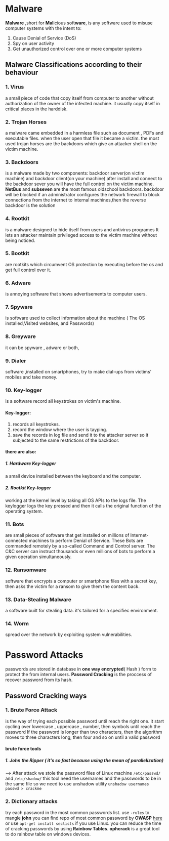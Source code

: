 # Malware
**Malware** ,short for **Mal**icious soft**ware**, is any software used to misuse computer systems with the intent to:
1. Cause Denial of Service (DoS)
2. Spy on user activity
3. Get unauthorized control over one or more computer systems
## Malware Classifications according to their behaviour
### 1. Virus
a small piece of code that copy itself from computer to another without authorization of the owner of the infected machine. it usually copy itself in critical places in the harddisk.
### 2. Trojan Horses
a malware came embedded in a harmless file such as document , PDFs and executable files. when the user open that file it became a victim.
the most used trojan horses are the backdoors which give an attacker shell on the victim machine.
### 3. Backdoors
is a malware made by two components: backdoor server(on victim machine) and backdoor client(on your machine) after install and connect to the backdoor sever you will have the full control on the victim machine.
**NetBus** and **subseven** are the most famous oldschool backdoors.
backdoor will be blocked if an administrator configures the network firewall to block connections from the internet to internal machines,then the reverse backdoor is the solution
### 4. Rootkit
is a malware designed to hide itself from users and antivirus programes It lets an attacker maintain privileged access to the victim machine without being noticed.
### 5. Bootkit
are rootkits which circumvent OS protection by executing before the os and get full control over it.
### 6. Adware
is annoying software that shows advertisements to computer users.
### 7. Spyware
is software used to collect information about the machine ( The OS installed,Visited websites, and Passwords)
### 8. Greyware
it can be spyware , adware or both,
### 9. Dialer
software ,installed on smartphones, try to make dial-ups from victims' mobiles and take money. 
### 10. Key-logger
is a software record all keystrokes on victim's machine.
#### Key-logger:
1. records all keystrokes.
2. record the window where the user is tayping.
3. save the records in log file and send it to the attacker server so it subjected to the same restrictions of the backdoor.
#### there are also:
##### 1. Hardware Key-logger
a small device installed between the keyboard and the computer.
##### 2. Rootkit Key-logger
working at the kernel level by taking all OS APIs to the logs file.
The keylogger logs the key pressed and then it calls the original function of the operating system.
### 11. Bots
are small pieces of software that get installed on millions of Internet-connected machines to perform Denial of Service.
These Bots are commanded remotely by a so-called Command and Control server. The C&C server can instruct thousands or even millions of bots to perform a given operation simultaneously.
### 12. Ransomware
software that encrypts a computer or smartphone files with a secret key, then asks the victim for a ransom to give them the content back.
### 13. Data-Stealing Malware
a software built for stealing data. it's tailored for a specifiec environment.
### 14. Worm
spread over the network by exploiting system vulnerabilities.
# Password Attacks
passwords are stored in database in **one way encrypted**( Hash ) form to protect the from internal users.
**Password Cracking** is the proccess of recover password from its hash.
## Password Cracking ways
### 1. Brute Force Attack
is the way of trying each possible password until reach the right one.
it start cycling over lowercase , uppercase , number, then symbols until reach the password
If the password is longer than two characters, then the algorithm moves to three characters long, then four and so on until a valid password
#### brute force tools
##### 1. John the Ripper ( it's so fast because using the mean of parallelization)
--> After attack we stole the password files of Linux machine `/etc/passwd/` and `/etc/shadow/`
this tool need the usernames and the passwords to be in the same file so we need to use unshadow utility `unshadow usernames passwd > crackme`
### 2. Dictionary attacks
try each password in the most common passwords list.
use `-rules` to mangle **john**
you can find repo of most common password by **OWASP** [here](https://github.com/danielmiessler/SecLists/tree/master/Passwords) or use `apt-get install seclists` if you use Linux.
you can reduce the time of cracking passwords by using **Rainbow Tables**.
**ophcrack** is a great tool to do rainbow table on windows devices.
